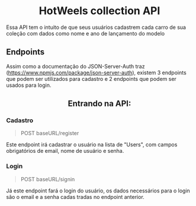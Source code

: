<h1 align="center">HotWeels collection API</h1>

Essa API tem o intuito de que seus usuários cadastrem cada carro de sua coleção com dados como nome e ano de lançamento do modelo

## Endpoints

Assim como a documentação do JSON-Server-Auth traz (https://www.npmjs.com/package/json-server-auth), existem 3 endpoints que podem ser utilizados para cadastro e 2 endpoints que podem ser usados para login.

<h2 align="center">Entrando na API:</h2>

### Cadastro

>POST baseURL/register

Este endpoint irá cadastrar o usuário na lista de "Users", com campos obrigatórios de email, nome de usuário e senha.

### Login

>POST baseURL/signin

Já este endpoint fará o login do usuário, os dados necessários para o login são o email e a senha cadas tradas no endpoint anterior.
